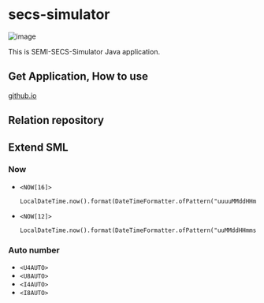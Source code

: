 # secs-simulator

![image](https://kenta-shimizu.github.io/secs-simulator/swing.png)

This is SEMI-SECS-Simulator Java application.

## Get Application, How to use

[github.io](https://kenta-shimizu.github.io/secs-simulator/index.html)

## Relation repository


## Extend SML

### Now

- `<NOW[16]>`

  ```
  LocalDateTime.now().format(DateTimeFormatter.ofPattern("uuuuMMddHHmmssSS"));
  ```

- `<NOW[12]>`

  ```
  LocalDateTime.now().format(DateTimeFormatter.ofPattern("uuMMddHHmmss"));
  ```

### Auto number

- `<U4AUTO>`
- `<U8AUTO>`
- `<I4AUTO>`
- `<I8AUTO>`
